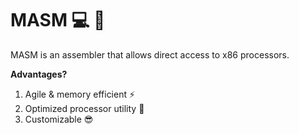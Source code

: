 # MASM :computer: :wrench:
MASM is an assembler that allows direct access to x86 processors.   


**Advantages?**  
 1. Agile & memory efficient :zap:  
 2. Optimized processor utility :nut_and_bolt:  
 3. Customizable :sunglasses:  